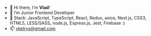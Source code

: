 - 👋 Hi there, I’m **Vlad**!
- 👀 I’m Junior Frontend Developer
- 🌱 Stack: JavaScript, TypeScript, React, Redux, axios, Next.js, CSS3, HTML5, LESS/SASS, node.js, Express.js, Jest, Firebase :)
- 📫 vketrys@gmail.com

<!---
vketrys/vketrys is a ✨ special ✨ repository because its `README.md` (this file) appears on your GitHub profile.
You can click the Preview link to take a look at your changes.
--->
